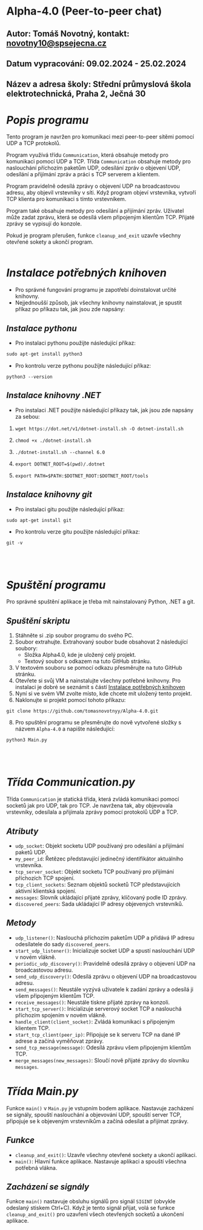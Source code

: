 # Alpha-4.0 (Peer-to-peer chat)
## Autor: Tomáš Novotný, kontakt: novotny10@spsejecna.cz
## Datum vypracování: 09.02.2024 - 25.02.2024
## Název a adresa školy: Střední průmyslová škola elektrotechnická, Praha 2, Ječná 30

# *Popis programu*
Tento program je navržen pro komunikaci mezi peer-to-peer sítěmi pomocí UDP a TCP protokolů. 

Program využívá třídu `Communication`, která obsahuje metody pro komunikaci pomocí UDP a TCP. Třída `Communication` obsahuje metody pro naslouchání příchozím paketům UDP, odesílání zpráv o objevení UDP, odesílání a přijímání zpráv a práci s TCP serverem a klientem.

Program pravidelně odesílá zprávy o objevení UDP na broadcastovou adresu, aby objevil vrstevníky v síti. Když program objeví vrstevníka, vytvoří TCP klienta pro komunikaci s tímto vrstevníkem.

Program také obsahuje metody pro odesílání a přijímání zpráv. Uživatel může zadat zprávu, která se odesílá všem připojeným klientům TCP. Přijaté zprávy se vypisují do konzole.

Pokud je program přerušen, funkce `cleanup_and_exit` uzavře všechny otevřené sokety a ukončí program.
</br></br>

# *Instalace potřebných knihoven*
- Pro správné fungování programu je zapotřebí doinstalovat určité knihovny.
- Nejjednoušší způsob, jak všechny knihovny nainstalovat, je spustit příkaz po příkazu tak, jak jsou zde napsány:
## *Instalace pythonu*
- Pro instalaci pythonu použijte následující příkaz:
``` python
sudo apt-get install python3
```
- Pro kontrolu verze pythonu použíjte následující příkaz:
```
python3 --version
```
## *Instalace knihovny .NET*
- Pro instalaci .NET použijte následující příkazy tak, jak jsou zde napsány za sebou:
1. ```
   wget https://dot.net/v1/dotnet-install.sh -O dotnet-install.sh
   ```
2. ```
   chmod +x ./dotnet-install.sh
   ```
3. ```
   ./dotnet-install.sh --channel 6.0
   ```
4. ```
   export DOTNET_ROOT=$(pwd)/.dotnet
   ```
5. ```
   export PATH=$PATH:$DOTNET_ROOT:$DOTNET_ROOT/tools
   ```

## *Instalace knihovny git*
- Pro instalaci gitu použijte následující příkaz:
```
sudo apt-get install git
```
- Pro kontrolu verze gitu použijte následující příkaz:
```
git -v
```
</br></br>

# *Spuštění programu*
Pro správné spuštění aplikace je třeba mít nainstalovaný Python, .NET a git.</br>
## *Spuštění skriptu*
1. Stáhněte si .zip soubor programu do svého PC.
2. Soubor extrahujte. Extrahovaný soubor bude obsahovat 2 následující soubory:
   - Složka Alpha4.0, kde je uložený celý projekt.
   - Textový soubor s odkazem na tuto GitHub stránku.
4. V textovém souboru se pomocí odkazu přesměrujte na tuto GitHub stránku.
5. Otevřete si svůj VM a nainstalujte všechny potřebné knihovny. Pro instalaci je dobré se seznámit s částí [Instalace potřebných knihoven](https://github.com/tomasnovotnyy/Alpha-4.0?tab=readme-ov-file#instalace-pot%C5%99ebn%C3%BDch-knihoven)
6. Nyní si ve svém VM zvolte místo, kde chcete mít uložený tento projekt.
7. Naklonujte si projekt pomocí tohoto příkazu:
```
git clone https://github.com/tomasnovotnyy/Alpha-4.0.git
```
8. Pro spuštění programu se přesměrujte do nově vytvořené složky s názvem `Alpha-4.0` a napište následující:
```
python3 Main.py
```
</br></br>

# *Třída Communication.py*

Třída `Communication` je statická třída, která zvládá komunikaci pomocí socketů jak pro UDP, tak pro TCP. Je navržena tak, aby objevovala vrstevníky, odesílala a přijímala zprávy pomocí protokolů UDP a TCP.

## *Atributy*

- `udp_socket`: Objekt socketu UDP používaný pro odesílání a přijímání paketů UDP.
- `my_peer_id`: Řetězec představující jedinečný identifikátor aktuálního vrstevníka.
- `tcp_server_socket`: Objekt socketu TCP používaný pro přijímání příchozích TCP spojení.
- `tcp_client_sockets`: Seznam objektů socketů TCP představujících aktivní klientská spojení.
- `messages`: Slovník ukládající přijaté zprávy, klíčovaný podle ID zprávy.
- `discovered_peers`: Sada ukládající IP adresy objevených vrstevníků.

## *Metody*

- `udp_listener()`: Naslouchá příchozím paketům UDP a přidává IP adresu odesílatele do sady `discovered_peers`.
- `start_udp_listener()`: Inicializuje socket UDP a spustí naslouchání UDP v novém vlákně.
- `periodic_udp_discovery()`: Pravidelně odesílá zprávy o objevení UDP na broadcastovou adresu.
- `send_udp_discovery()`: Odesílá zprávu o objevení UDP na broadcastovou adresu.
- `send_messages()`: Neustále vyzývá uživatele k zadání zprávy a odesílá ji všem připojeným klientům TCP.
- `receive_messages()`: Neustále tiskne přijaté zprávy na konzoli.
- `start_tcp_server()`: Inicializuje serverový socket TCP a naslouchá příchozím spojením v novém vlákně.
- `handle_client(client_socket)`: Zvládá komunikaci s připojeným klientem TCP.
- `start_tcp_client(peer_ip)`: Připojuje se k serveru TCP na dané IP adrese a začíná vyměňovat zprávy.
- `send_tcp_message(message)`: Odesílá zprávu všem připojeným klientům TCP.
- `merge_messages(new_messages)`: Sloučí nově přijaté zprávy do slovníku `messages`.

# *Třída Main.py*

Funkce `main()` v `Main.py` je vstupním bodem aplikace. Nastavuje zacházení se signály, spouští naslouchání a objevování UDP, spouští server TCP, připojuje se k objeveným vrstevníkům a začíná odesílat a přijímat zprávy.

## *Funkce*

- `cleanup_and_exit()`: Uzavře všechny otevřené sockety a ukončí aplikaci.
- `main()`: Hlavní funkce aplikace. Nastavuje aplikaci a spouští všechna potřebná vlákna.

## *Zacházení se signály*

Funkce `main()` nastavuje obsluhu signálů pro signál `SIGINT` (obvykle odeslaný stiskem Ctrl+C). Když je tento signál přijat, volá se funkce `cleanup_and_exit()` pro uzavření všech otevřených socketů a ukončení aplikace.
